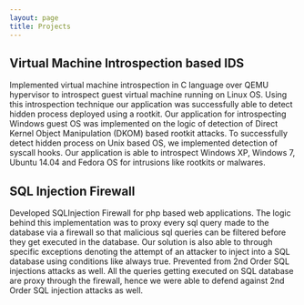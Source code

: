 ```yaml
---
layout: page
title: Projects
---
```



<h2><b>Virtual Machine Introspection based IDS</b></h2>
<p>Implemented virtual machine introspection in C language over QEMU hypervisor to introspect guest virtual machine running on Linux OS. Using this introspection technique our application was successfully able to detect hidden process deployed using a rootkit. Our application for
introspecting Windows guest OS was implemented on the logic of detection of Direct Kernel Object Manipulation (DKOM) based rootkit attacks. To successfully detect hidden process on Unix based OS, we implemented detection of syscall hooks. Our application is able to introspect Windows XP, Windows 7, Ubuntu 14.04 and Fedora OS for intrusions like rootkits or malwares.</p>



<h2><b>SQL Injection Firewall</b></h2>
<p>Developed SQLInjection Firewall for php based web applications. The logic behind this implementation was to proxy every sql query made to the database via a firewall so that malicious sql queries can be filtered
before they get executed in the database. Our solution is also able to through specific exceptions denoting the attempt of an attacker to inject into a SQL database using conditions like always
true. Prevented from 2nd Order SQL injections attacks as well. All the queries getting executed on SQL database are proxy through the firewall, hence we
were able to defend against 2nd Order SQL injection attacks as well.</p>